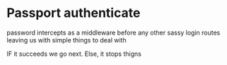 # Passport authenticate

password intercepts as a middleware before any other sassy login routes leaving us with simple things to deal with

IF it succeeds we go next.
Else, it stops thigns
